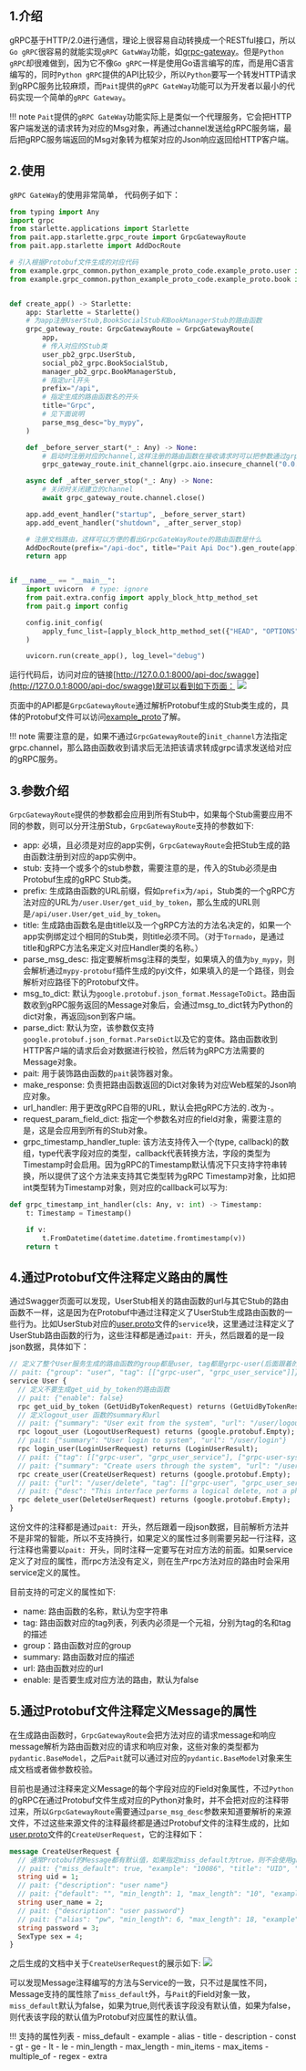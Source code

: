 ## 1.介绍
gRPC基于HTTP/2.0进行通信，理论上很容易自动转换成一个RESTful接口，所以`Go gRPC`很容易的就能实现`gRPC GatwWay`功能，如[grpc-gateway](https://github.com/grpc-ecosystem/grpc-gateway)。但是`Python gRPC`却很难做到，因为它不像`Go gRPC`一样是使用Go语言编写的库，而是用C语言编写的，同时`Python gRPC`提供的API比较少，所以`Python`要写一个转发HTTP请求到gRPC服务比较麻烦，而`Pait`提供的`gRPC GateWay`功能可以为开发者以最小的代码实现一个简单的`gRPC Gateway`。

!!! note
    `Pait`提供的`gRPC GateWay`功能实际上是类似一个代理服务，它会把HTTP客户端发送的请求转为对应的Msg对象，再通过channel发送给gRPC服务端，最后把gRPC服务端返回的Msg对象转为框架对应的Json响应返回给HTTP客户端。

## 2.使用
`gRPC GateWay`的使用非常简单， 代码例子如下：

```py
from typing import Any
import grpc
from starlette.applications import Starlette
from pait.app.starlette.grpc_route import GrpcGatewayRoute
from pait.app.starlette import AddDocRoute

# 引入根据Protobuf文件生成的对应代码
from example.grpc_common.python_example_proto_code.example_proto.user import user_pb2_grpc
from example.grpc_common.python_example_proto_code.example_proto.book import social_pb2_grpc, manager_pb2_grpc


def create_app() -> Starlette:
    app: Starlette = Starlette()
    # 为app注册UserStub,BookSocialStub和BookManagerStub的路由函数
    grpc_gateway_route: GrpcGatewayRoute = GrpcGatewayRoute(
        app,
        # 传入对应的Stub类
        user_pb2_grpc.UserStub,
        social_pb2_grpc.BookSocialStub,
        manager_pb2_grpc.BookManagerStub,
        # 指定url开头
        prefix="/api",
        # 指定生成的路由函数名的开头
        title="Grpc",
        # 见下面说明
        parse_msg_desc="by_mypy",
    )

    def _before_server_start(*_: Any) -> None:
        # 启动时注册对应的channel,这样注册的路由函数在接收请求时可以把参数通过grpc.channel传给grpc服务端
        grpc_gateway_route.init_channel(grpc.aio.insecure_channel("0.0.0.0:9000"))

    async def _after_server_stop(*_: Any) -> None:
        # 关闭时关闭建立的channel
        await grpc_gateway_route.channel.close()

    app.add_event_handler("startup", _before_server_start)
    app.add_event_handler("shutdown", _after_server_stop)

    # 注册文档路由，这样可以方便的看出GrpcGateWayRoute的路由函数是什么
    AddDocRoute(prefix="/api-doc", title="Pait Api Doc").gen_route(app)
    return app


if __name__ == "__main__":
    import uvicorn  # type: ignore
    from pait.extra.config import apply_block_http_method_set
    from pait.g import config

    config.init_config(
        apply_func_list=[apply_block_http_method_set({"HEAD", "OPTIONS"})]
    )

    uvicorn.run(create_app(), log_level="debug")
```
运行代码后，访问对应的链接[http://127.0.0.1:8000/api-doc/swagge](http://127.0.0.1:8000/api-doc/swagge)就可以看到如下页面：
![](https://cdn.jsdelivr.net/gh/so1n/so1n_blog_photo@master/blog_photo/16525440344511652544033702.png)

页面中的API都是`GrpcGatewayRoute`通过解析Protobuf生成的Stub类生成的，具体的Protobuf文件可以访问[example_proto](https://github.com/so1n/pait/tree/master/example/example_grpc/example_proto)了解。

!!! note
    需要注意的是，如果不通过`GrpcGatewayRoute`的`init_channel`方法指定grpc.channel，那么路由函数收到请求后无法把该请求转成grpc请求发送给对应的gRPC服务。

## 3.参数介绍
`GrpcGatewayRoute`提供的参数都会应用到所有Stub中，如果每个Stub需要应用不同的参数，则可以分开注册Stub，`GrpcGatewayRoute`支持的参数如下:

- app: 必填，且必须是对应的app实例，`GrpcGatewayRoute`会把Stub生成的路由函数注册到对应的app实例中。
- stub: 支持一个或多个的stub参数，需要注意的是，传入的Stub必须是由Protobuf生成的gRPC Stub类。
- prefix: 生成路由函数的URL前缀，假如`prefix`为`/api`，Stub类的一个gRPC方法对应的URL为`/user.User/get_uid_by_token`，那么生成的URL则是`/api/user.User/get_uid_by_token`。
- title: 生成路由函数名是由title以及一个gRPC方法的方法名决定的，如果一个app实例绑定过个相同的Stub类，则title必须不同。（对于`Tornado`，是通过title和gRPC方法名来定义对应Handler类的名称。）
- parse_msg_desc: 指定要解析msg注释的类型，如果填入的值为`by_mypy`，则会解析通过`mypy-protobuf`插件生成的pyi文件，如果填入的是一个路径，则会解析对应路径下的Protobuf文件。
- msg_to_dict: 默认为`google.protobuf.json_format.MessageToDict`。路由函数收到gRPC服务返回的Message对象后，会通过msg_to_dict转为Python的dict对象，再返回json到客户端。
- parse_dict: 默认为空，该参数仅支持`google.protobuf.json_format.ParseDict`以及它的变体。路由函数收到HTTP客户端的请求后会对数据进行校验，然后转为gRPC方法需要的Message对象。
- pait: 用于装饰路由函数的`pait`装饰器对象。
- make_response: 负责把路由函数返回的Dict对象转为对应Web框架的Json响应对象。
- url_handler: 用于更改gRPC自带的URL，默认会把gRPC方法的`.`改为`-`。
- request_param_field_dict: 指定一个参数名对应的field对象，需要注意的是，这是会应用到所有的Stub对象。
- grpc_timestamp_handler_tuple: 该方法支持传入一个(type, callback)的数组，type代表字段对应的类型，callback代表转换方法，字段的类型为Timestamp时会启用。因为gRPC的Timestamp默认情况下只支持字符串转换，所以提供了这个方法来支持其它类型转为gRPC Timestamp对象，比如把int类型转为Timestamp对象，则对应的callback可以写为:
```py
def grpc_timestamp_int_handler(cls: Any, v: int) -> Timestamp:
    t: Timestamp = Timestamp()

    if v:
        t.FromDatetime(datetime.datetime.fromtimestamp(v))
    return t
```
## 4.通过Protobuf文件注释定义路由的属性
通过Swagger页面可以发现，UserStub相关的路由函数的url与其它Stub的路由函数不一样，这是因为在Protobuf中通过注释定义了UserStub生成路由函数的一些行为。比如UserStub对应的[user.proto](https://github.com/so1n/pait/blob/master/example/example_grpc/example_proto/user/user.proto)文件的`service`块，这里通过注释定义了UserStub路由函数的行为，这些注释都是通过`pait: `开头，然后跟着的是一段json数据，具体如下：
```proto
// 定义了整个User服务生成的路由函数的group都是user, tag都是grpc-user(后面跟着的grpc_user_service是对应的文档描述)
// pait: {"group": "user", "tag": [["grpc-user", "grpc_user_service"]]}
service User {
  // 定义不要生成get_uid_by_token的路由函数
  // pait: {"enable": false}
  rpc get_uid_by_token (GetUidByTokenRequest) returns (GetUidByTokenResult);
  // 定义logout_user 函数的summary和url
  // pait: {"summary": "User exit from the system", "url": "/user/logout"}
  rpc logout_user (LogoutUserRequest) returns (google.protobuf.Empty);
  // pait: {"summary": "User login to system", "url": "/user/login"}
  rpc login_user(LoginUserRequest) returns (LoginUserResult);
  // pait: {"tag": [["grpc-user", "grpc_user_service"], ["grpc-user-system", "grpc_user_service"]]}
  // pait: {"summary": "Create users through the system", "url": "/user/create"}
  rpc create_user(CreateUserRequest) returns (google.protobuf.Empty);
  // pait: {"url": "/user/delete", "tag": [["grpc-user", "grpc_user_service"], ["grpc-user-system", "grpc_user_service"]]}
  // pait: {"desc": "This interface performs a logical delete, not a physical delete"}
  rpc delete_user(DeleteUserRequest) returns (google.protobuf.Empty);
}
```
这份文件的注释都是通过`pait: `开头，然后跟着一段json数据，目前解析方法并不是非常的智能，所以不支持换行，如果定义的属性过多则需要另起一行注释，这行注释也需要以`pait: `开头，同时注释一定要写在对应方法的前面。如果service定义了对应的属性，而rpc方法没有定义，则在生产rpc方法对应的路由时会采用service定义的属性。

目前支持的可定义的属性如下:

- name: 路由函数的名称，默认为空字符串
- tag: 路由函数对应的tag列表，列表内必须是一个元祖，分别为tag的名和tag的描述
- group：路由函数对应的group
- summary: 路由函数对应的描述
- url: 路由函数对应的url
- enable: 是否要生成对应方法的路由，默认为false

## 5.通过Protobuf文件注释定义Message的属性
在生成路由函数时，`GrpcGatewayRoute`会把方法对应的请求message和响应message解析为路由函数对应的请求和响应对象，这些对象的类型都为`pydantic.BaseModel`，之后`Pait`就可以通过对应的`pydantic.BaseModel`对象来生成文档或者做参数校验。

目前也是通过注释来定义Message的每个字段对应的Field对象属性，不过`Python`的gRPC在通过Protobuf文件生成对应的Python对象时，并不会把对应的注释带过来，所以`GrpcGatewayRoute`需要通过`parse_msg_desc`参数来知道要解析的来源文件，不过这些来源文件的注释最终都是通过Protobuf文件的注释生成的，比如[user.proto](https://github.com/so1n/pait/blob/master/example/example_grpc/example_proto/user/user.proto)文件的`CreateUserRequest`，它的注释如下：
```proto
message CreateUserRequest {
  // 通常Protobuf的Message都有默认值，如果指定miss_default为true，则不会使用gRPC的默认值
  // pait: {"miss_default": true, "example": "10086", "title": "UID", "description": "user union id"}
  string uid = 1;
  // pait: {"description": "user name"}
  // pait: {"default": "", "min_length": 1, "max_length": "10", "example": "so1n"}
  string user_name = 2;
  // pait: {"description": "user password"}
  // pait: {"alias": "pw", "min_length": 6, "max_length": 18, "example": "123456"}
  string password = 3;
  SexType sex = 4;
}
```
之后生成的文档中关于`CreateUserRequest`的展示如下:
![](https://cdn.jsdelivr.net/gh/so1n/so1n_blog_photo@master/blog_photo/16525495684371652549568021.png)

可以发现Message注释编写的方法与Service的一致，只不过是属性不同，Message支持的属性除了`miss_default`外，与`Pait`的Field对象一致，`miss_default`默认为false，如果为true,则代表该字段没有默认值，如果为false，则代表该字段的默认值为Protobuf对应属性的默认值。

!!! 支持的属性列表
    - miss_default
    - example
    - alias
    - title
    - description
    - const
    - gt
    - ge
    - lt
    - le
    - min_length
    - max_length
    - min_items
    - max_items
    - multiple_of
    - regex
    - extra
